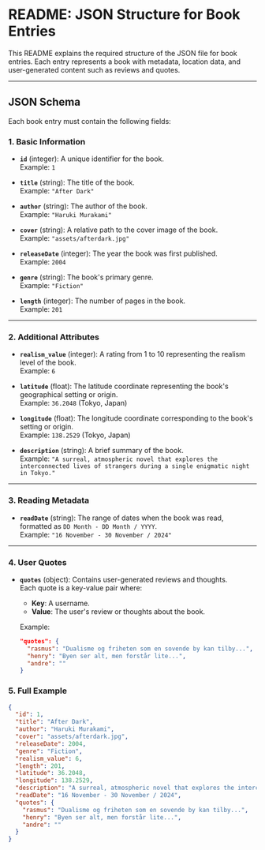 # README: JSON Structure for Book Entries

This README explains the required structure of the JSON file for book entries. Each entry represents a book with metadata, location data, and user-generated content such as reviews and quotes.

---

## JSON Schema

Each book entry must contain the following fields:

### **1. Basic Information**
- **`id`** (integer): A unique identifier for the book.  
  Example: `1`

- **`title`** (string): The title of the book.  
  Example: `"After Dark"`

- **`author`** (string): The author of the book.  
  Example: `"Haruki Murakami"`

- **`cover`** (string): A relative path to the cover image of the book.  
  Example: `"assets/afterdark.jpg"`

- **`releaseDate`** (integer): The year the book was first published.  
  Example: `2004`

- **`genre`** (string): The book's primary genre.  
  Example: `"Fiction"`

- **`length`** (integer): The number of pages in the book.  
  Example: `201`

---

### **2. Additional Attributes**
- **`realism_value`** (integer): A rating from 1 to 10 representing the realism level of the book.  
  Example: `6`

- **`latitude`** (float): The latitude coordinate representing the book's geographical setting or origin.  
  Example: `36.2048` (Tokyo, Japan)

- **`longitude`** (float): The longitude coordinate corresponding to the book's setting or origin.  
  Example: `138.2529` (Tokyo, Japan)

- **`description`** (string): A brief summary of the book.  
  Example: `"A surreal, atmospheric novel that explores the interconnected lives of strangers during a single enigmatic night in Tokyo."`

---

### **3. Reading Metadata**
- **`readDate`** (string): The range of dates when the book was read, formatted as `DD Month - DD Month / YYYY`.  
  Example: `"16 November - 30 November / 2024"`

---

### **4. User Quotes**
- **`quotes`** (object): Contains user-generated reviews and thoughts.  
  Each quote is a key-value pair where:
  - **Key**: A username.
  - **Value**: The user's review or thoughts about the book.
  
  Example:
  ```json
  "quotes": {
    "rasmus": "Dualisme og friheten som en sovende by kan tilby...",
    "henry": "Byen ser alt, men forstår lite...",
    "andre": ""
  }

### **5. Full Example**

```json
{
  "id": 1,
  "title": "After Dark",
  "author": "Haruki Murakami",
  "cover": "assets/afterdark.jpg",
  "releaseDate": 2004,
  "genre": "Fiction",
  "realism_value": 6,
  "length": 201,
  "latitude": 36.2048,
  "longitude": 138.2529,
  "description": "A surreal, atmospheric novel that explores the interconnected lives of strangers during a single enigmatic night in Tokyo.",
  "readDate": "16 November - 30 November / 2024",
  "quotes": {
    "rasmus": "Dualisme og friheten som en sovende by kan tilby...",
    "henry": "Byen ser alt, men forstår lite...",
    "andre": ""
  }
}